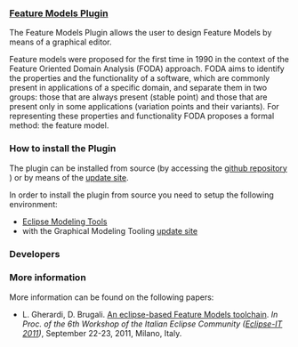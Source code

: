 ### [Feature Models Plugin](robotics-unibg.github.com/FeatureModels/)

The Feature Models Plugin allows the user to design Feature Models by means of a graphical editor.

Feature models were proposed for the first time in 1990 in the context of the Feature Oriented Domain Analysis (FODA) approach. FODA aims to identify the properties and the functionality of a software, which are commonly present in applications of a specific domain, and separate them in two groups: those that are always present (stable point) and those that are present only in some applications (variation points and their variants). For representing these properties and functionality FODA proposes a formal method: the feature model. 

### How to install the Plugin

The plugin can be installed from source (by accessing the [github repository](https://github.com/Robotics-UniBG/FeatureModels) ) or by means of the [update site](robotics-unibg.github.com/FeatureModels/update_site).

In order to install the plugin from source you need to setup the following environment:

* [Eclipse Modeling Tools](http://www.eclipse.org/downloads/packages/eclipse-modeling-tools/junosr1)
* with the Graphical Modeling Tooling [update site](http://download.eclipse.org/modeling/gmp/gmf-tooling/updates/releases/) 


### Developers


### More information

More information can be found on the following papers:

* L. Gherardi, D. Brugali. [An eclipse-based Feature Models toolchain](http://www.best-of-robotics.org/pages/publications/UniBergamo_EclipseIT2011.pdf). _In Proc. of the 6th Workshop of the Italian Eclipse Community ([Eclipse-IT 2011](http://2011.eclipse-it.org/home/))_, September 22-23, 2011, Milano, Italy.